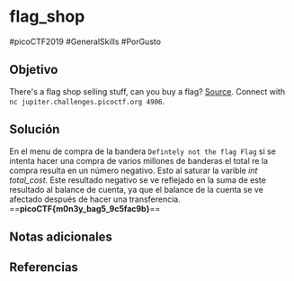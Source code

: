 # flag_shop
#picoCTF2019 #GeneralSkills #PorGusto
## Objetivo
There's a flag shop selling stuff, can you buy a flag? [Source](https://jupiter.challenges.picoctf.org/static/64e724ad327f83ad833d9c6baa072b1f/store.c). Connect with `nc jupiter.challenges.picoctf.org 4906`.
## Solución
En el menu de compra de la bandera `Defintely not the flag Flag` si se intenta hacer una compra de varios millones de banderas el total re la compra resulta en un número negativo.
Esto al saturar la varible _int total_cost_.
Este resultado negativo se ve reflejado en la suma de este resultado al balance de cuenta, ya que el balance de la cuenta se ve afectado después de hacer una transferencia.
==**picoCTF{m0n3y_bag5_9c5fac9b}**==

## Notas adicionales

## Referencias